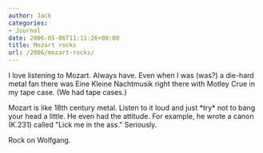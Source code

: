 ```yaml
---
author: Jack
categories:
- Journal
date: 2006-05-06T11:11:26+00:00
title: Mozart rocks
url: /2006/mozart-rocks/
---
```


I love listening to Mozart. Always have. Even when I was (was?) a die-hard metal fan there was Eine Kleine Nachtmusik right there with Motley Crue in my tape case. (We had tape cases.) 

Mozart is like 18th century metal. Listen to it loud and just \*try\* not to bang your head a little. He even had the attitude. For example, he wrote a canon (K.231) called "Lick me in the ass." Seriously. 

Rock on Wolfgang.